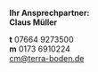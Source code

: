 ---
---
**Ihr Ansprechpartner:**  
**Claus Müller**

**t** 07664 9273500  
**m** 0173 6910224  
[cm@terra-boden.de](mailto:cm@terra-boden.de)
